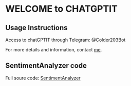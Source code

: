 # WELCOME to CHATGPTIT


## Usage Instructions

Access to chatGPTIT through Telegram: @Colder203Bot

For more details and information, contact [me](nguyentronghoangmc@gmail.com).

## SentimentAnalyzer code

Full soure code: [SentimentAnalyzer](https://github.com/thanhnienyeumeo/sentimentAnalyzer)
